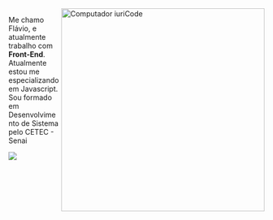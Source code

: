 <img src="https://raw.githubusercontent.com/MicaelliMedeiros/micaellimedeiros/master/image/computer-illustration.png" min-width="400px" max-width="400px" width="400px" align="right" alt="Computador iuriCode">

<p align="left"> 
  Me chamo Flávio, e atualmente trabalho com <strong>Front-End</strong>.<br>
  Atualmente estou me especializando em Javascript. Sou formado em Desenvolvimento de Sistema pelo CETEC - Senai
</p>

<p align="left">

  <a href="https://www.linkedin.com/in/flávio-batista-082907205/" alt="Linkedin">
  <img src="https://img.shields.io/badge/-Linkedin-0e76a8?style=flat-square&logo=Linkedin&logoColor=white&link=" /></a>

